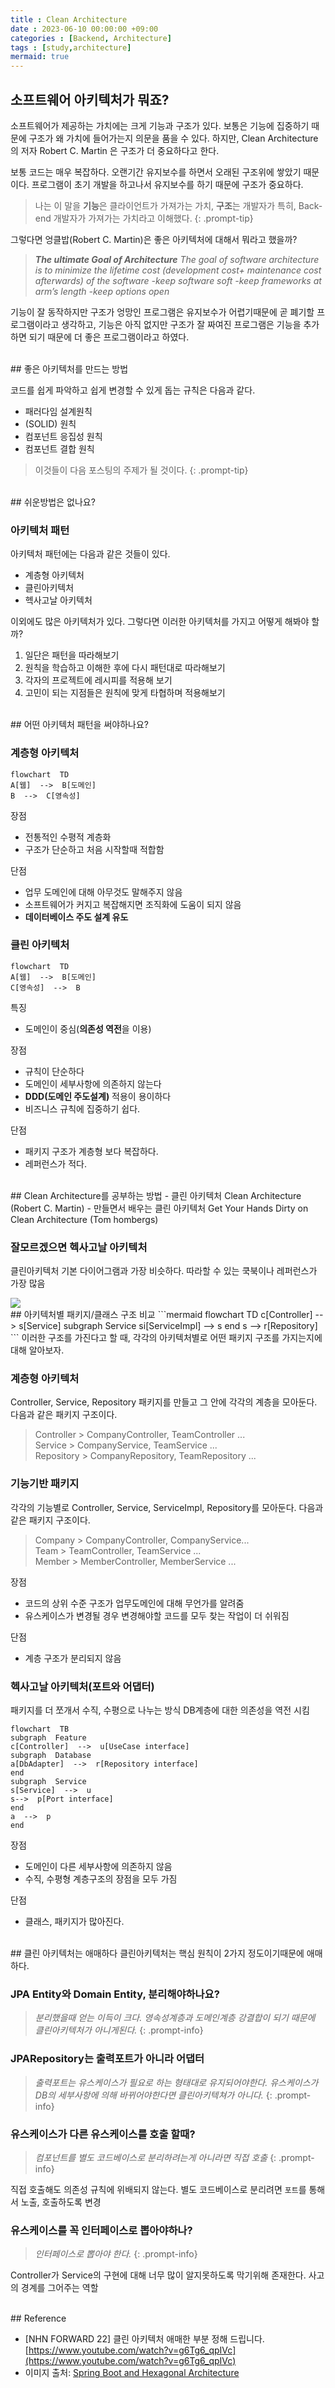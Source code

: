 ```yaml
---
title : Clean Architecture
date : 2023-06-10 00:00:00 +09:00
categories : [Backend, Architecture]
tags : [study,architecture] 
mermaid: true
---
```



## 소프트웨어 아키텍처가 뭐죠?

소프트웨어가 제공하는 가치에는 크게 기능과 구조가 있다.
보통은 기능에 집중하기 때문에 구조가 왜 가치에 들어가는지 의문을 품을 수 있다.
하지만, Clean Architecture의 저자 Robert C. Martin 은 구조가 더 중요하다고 한다.

보통 코드는 매우 복잡하다. 오랜기간 유지보수를 하면서 오래된 구조위에 쌓았기 때문이다. 프로그램이 초기 개발을 하고나서 유지보수를 하기 때문에 구조가 중요하다. 

>나는 이 말을 **기능**은 클라이언트가 가져가는 가치, **구조**는 개발자가 특히, Back-end 개발자가 가져가는 가치라고 이해했다. 
{: .prompt-tip}

그렇다면 엉클밥(Robert C. Martin)은 좋은 아키텍처에 대해서 뭐라고 했을까?
>***The ultimate Goal of Architecture**
The goal of software architecture is to minimize the lifetime cost (*development cost+ maintenance cost afterwards*) of the software 
-keep software soft
-keep frameworks at arm’s length
-keep options open*

기능이 잘 동작하지만 구조가 엉망인 프로그램은 유지보수가 어렵기때문에 곧 폐기할 프로그램이라고 생각하고, 기능은 아직 없지만 구조가 잘 짜여진 프로그램은 기능을 추가하면 되기 때문에 더 좋은 프로그램이라고 하였다.

<br>
## 좋은 아키텍처를 만드는 방법

코드를 쉽게 파악하고 쉽게 변경할 수 있게 돕는 규칙은 다음과 같다.

 - 패러다임 설계원칙
 - (SOLID) 원칙
 - 컴포넌트 응집성 원칙 
 - 컴포넌트 결합 원칙

>이것들이 다음 포스팅의 주제가 될 것이다.
{: .prompt-tip}

<br>
## 쉬운방법은 없나요?

### 아키텍처 패턴
아키텍처 패턴에는 다음과 같은 것들이 있다.
- 계층형 아키텍처
- 클린아키텍처
- 헥사고날 아키텍처

이외에도 많은 아키텍처가 있다. 그렇다면 이러한 아키텍처를 가지고 어떻게 해봐야 할까?

1. 일단은 패턴을 따라해보기
2. 원칙을 학습하고 이해한 후에 다시 패턴대로 따라해보기
3. 각자의 프로젝트에 레시피를 적용해 보기
4. 고민이 되는 지점들은 원칙에 맞게 타협하며 적용해보기

<br>
## 어떤 아키텍처 패턴을 써야하나요?

### 계층형 아키텍처
```mermaid 
flowchart  TD
A[웹]  -->  B[도메인]
B  -->  C[영속성]
```

장점
- 전통적인 수평적 계층화
- 구조가 단순하고 처음 시작할때 적합함

단점
- 업무 도메인에 대해 아무것도 말해주지 않음
- 소프트웨어가 커지고 복잡해지면 조직화에 도움이 되지 않음
- **데이터베이스 주도 설계 유도**



### 클린 아키텍처
```mermaid 
flowchart  TD
A[웹]  -->  B[도메인]
C[영속성]  -->  B
```
특징
- 도메인이 중심(**의존성 역전**을 이용)

장점
- 규칙이 단순하다
- 도메인이 세부사항에 의존하지 않는다
- **DDD(도메인 주도설계)** 적용이 용이하다
- 비즈니스 규칙에 집중하기 쉽다.

단점

- 패키지 구조가 계층형 보다 복잡하다.
- 레퍼런스가 적다.

<br>
## Clean Architecture를 공부하는 방법
- 클린 아키텍처  Clean Architecture (Robert C. Martin)
- 만들면서 배우는 클린 아키텍처  Get Your Hands Dirty on Clean Architecture (Tom hombergs)

### 잘모르겠으면 헥사고날 아키텍처
클린아키텍처 기본 다이어그램과 가장 비슷하다.
따라할 수 있는 쿡북이나 레퍼런스가 가장 많음

<img src="https://tech.osci.kr/wp-content/uploads/2023/03/hexagonal-architecture.png">

<br>
## 아키텍처별 패키지/클래스 구조 비교
```mermaid
flowchart  TD
c[Controller]  -->  s[Service]
subgraph  Service
si[ServiceImpl]  -->  s
end
s  -->  r[Repository]
```
이러한 구조를 가진다고 할 때, 각각의 아키텍처별로 어떤 패키지 구조를 가지는지에 대해 알아보자.

### 계층형 아키텍처
Controller, Service, Repository 패키지를 만들고 그 안에 각각의 계층을 모아둔다. 다음과 같은 패키지 구조이다.
>Controller > CompanyController, TeamController ...  
Service > CompanyService, TeamService ...  
Repository > CompanyRepository, TeamRepository ...

### 기능기반 패키지
각각의 기능별로 Controller, Service, ServiceImpl, Repository를 모아둔다.  다음과 같은 패키지 구조이다.
>  Company > CompanyController, CompanyService...  
Team > TeamController, TeamService ...  
Member > MemberController, MemberService ...

장점
- 코드의 상위 수준 구조가 업무도메인에 대해 무언가를 알려줌
- 유스케이스가 변경될 경우 변경해야할 코드를 모두 찾는 작업이 더 쉬워짐

단점
- 계층 구조가 분리되지 않음

### 헥사고날 아키텍처(포트와 어댑터)
패키지를 더 쪼개서 수직, 수평으로 나누는 방식
DB계층에 대한 의존성을 역전 시킴

```mermaid
flowchart  TB
subgraph  Feature
c[Controller]  -->  u[UseCase interface]
subgraph  Database
a[DbAdapter]  -->  r[Repository interface]
end
subgraph  Service
s[Service]  -->  u
s-->  p[Port interface]
end
a  -->  p
end
```

장점
- 도메인이 다른 세부사항에 의존하지 않음
- 수직, 수평형 계층구조의 장점을 모두 가짐

단점
- 클래스, 패키지가 많아진다.

<br>
##  클린 아키텍처는 애매하다
클린아키텍처는 핵심 원칙이 2가지 정도이기때문에 애매하다.

### JPA Entity와 Domain Entity, 분리해야하나요?
> *분리했을때 얻는 이득이 크다. 
영속성계층과 도메인계층 강결합이 되기 때문에 클린아키텍처가 아니게된다.*
{: .prompt-info}

### JPARepository는 출력포트가 아니라 어댑터
> *출력포트는 유스케이스가 필요로 하는 형태대로 유지되어야한다. 유스케이스가 DB의 세부사항에 의해 바뀌어야한다면 클린아키텍쳐가 아니다.*
{: .prompt-info}

### 유스케이스가 다른 유스케이스를 호출 할때?
>*컴포넌트를 별도 코드베이스로 분리하려는게 아니라면 직접 호출*
{: .prompt-info}

직접 호출해도 의존성 규칙에 위배되지 않는다. 별도 코드베이스로 분리려면 ```포트```를 통해서 노출,  호출하도록 변경

### 유스케이스를 꼭 인터페이스로 뽑아야하나?
> *인터페이스로 뽑아야 한다.*
{: .prompt-info}

Controller가 Service의 구현에 대해 너무 많이 알지못하도록 막기위해 존재한다. 사고의 경계를 그어주는 역할

<br>
## Reference

- [NHN FORWARD 22] 클린 아키텍처 애매한 부분 정해 드립니다. [https://www.youtube.com/watch?v=g6Tg6_qpIVc](https://www.youtube.com/watch?v=g6Tg6_qpIVc)
- 이미지 출처: [Spring Boot and Hexagonal Architecture](https://reflectoring.io/spring-hexagonal/)


